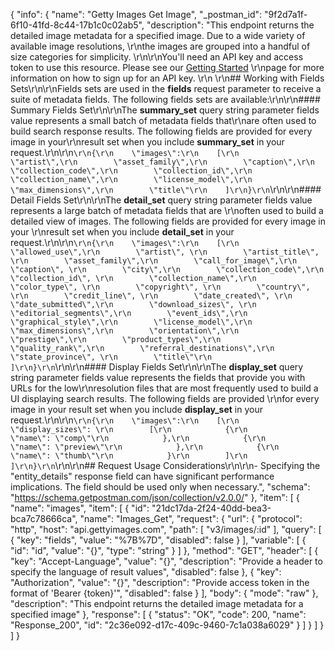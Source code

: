 {
  "info": {
    "name": "Getty Images Get Image",
    "_postman_id": "9f2d7a1f-6f10-41fd-8c44-17b1c0c02ab5",
    "description": "This endpoint returns the detailed image metadata for a specified image. Due to a wide variety of available image resolutions, \r\nthe images are grouped into a handful of size categories for simplicity. \r\n\r\nYou'll need an API key and access token to use this resource. Please see our [Getting Started](http://developers.gettyimages.com/en/getting-started.html) \r\npage for more information on how to sign up for an API key. \r\n \r\n## Working with Fields Sets\r\n\r\nFields sets are used in the **fields** request parameter to receive a suite of metadata fields. The following fields sets are available:\r\n\r\n#### Summary Fields Set\r\n\r\nThe **summary_set** query string parameter fields value represents a small batch of metadata fields that\r\nare often used to build search response results. The following fields are provided for every image in your\r\nresult set when you include **summary_set** in your request.\r\n\r\n```\r\n{\r\n    \"images\":\r\n    [\r\n        \"artist\",\r\n        \"asset_family\",\r\n        \"caption\",\r\n        \"collection_code\",\r\n        \"collection_id\",\r\n        \"collection_name\",\r\n        \"license_model\",\r\n        \"max_dimensions\",\r\n        \"title\"\r\n    ]\r\n}\r\n```\r\n\r\n#### Detail Fields Set\r\n\r\nThe **detail_set** query string parameter fields value represents a large batch of metadata fields that are \r\noften used to build a detailed view of images. The following fields are provided for every image in your \r\nresult set when you include **detail_set** in your request.\r\n\r\n```\r\n{\r\n    \"images\":\r\n    [\r\n        \"allowed_use\",\r\n        \"artist\", \r\n        \"artist_title\", \r\n        \"asset_family\",\r\n        \"call_for_image\",\r\n        \"caption\", \r\n        \"city\",\r\n        \"collection_code\",\r\n        \"collection_id\", \r\n        \"collection_name\",\r\n        \"color_type\", \r\n        \"copyright\", \r\n        \"country\", \r\n        \"credit_line\", \r\n        \"date_created\", \r\n        \"date_submitted\",\r\n        \"download_sizes\", \r\n        \"editorial_segments\",\r\n        \"event_ids\",\r\n        \"graphical_style\",\r\n        \"license_model\",\r\n        \"max_dimensions\",\r\n        \"orientation\",\r\n        \"prestige\",\r\n        \"product_types\",\r\n        \"quality_rank\",\r\n        \"referral_destinations\",\r\n        \"state_province\", \r\n        \"title\"\r\n    ]\r\n}\r\n```\r\n\r\n#### Display Fields Set\r\n\r\nThe **display_set** query string parameter fields value represents the fields that provide you with URLs for the low\r\nresolution files that are most frequently used to build a UI displaying search results. The following fields are provided \r\nfor every image in your result set when you include **display_set** in your request.\r\n\r\n```\r\n{\r\n    \"images\":\r\n    [\r\n        \"display_sizes\": \r\n        [\r\n            {\r\n                \"name\": \"comp\"\r\n            },\r\n            {\r\n                \"name\": \"preview\"\r\n            },\r\n            {\r\n                \"name\": \"thumb\"\r\n            }\r\n        ]\r\n    ]\r\n}\r\n```\r\n\r\n## Request Usage Considerations\r\n\r\n- Specifying the \"entity_details\" response field can have significant performance implications. The field should be used only when necessary.",
    "schema": "https://schema.getpostman.com/json/collection/v2.0.0/"
  },
  "item": [
    {
      "name": "images",
      "item": [
        {
          "id": "21dc17da-2f24-40dd-bea3-bca7c78666ca",
          "name": "Images_Get",
          "request": {
            "url": {
              "protocol": "http",
              "host": "api.gettyimages.com",
              "path": [
                "v3/images/:id"
              ],
              "query": [
                {
                  "key": "fields",
                  "value": "%7B%7D",
                  "disabled": false
                }
              ],
              "variable": [
                {
                  "id": "id",
                  "value": "{}",
                  "type": "string"
                }
              ]
            },
            "method": "GET",
            "header": [
              {
                "key": "Accept-Language",
                "value": "{}",
                "description": "Provide a header to specify the language of result values",
                "disabled": false
              },
              {
                "key": "Authorization",
                "value": "{}",
                "description": "Provide access token in the format of 'Bearer {token}'",
                "disabled": false
              }
            ],
            "body": {
              "mode": "raw"
            },
            "description": "This endpoint returns the detailed image metadata for a specified image"
          },
          "response": [
            {
              "status": "OK",
              "code": 200,
              "name": "Response_200",
              "id": "2c36e092-d17c-409c-9460-7c1a038a6029"
            }
          ]
        }
      ]
    }
  ]
}